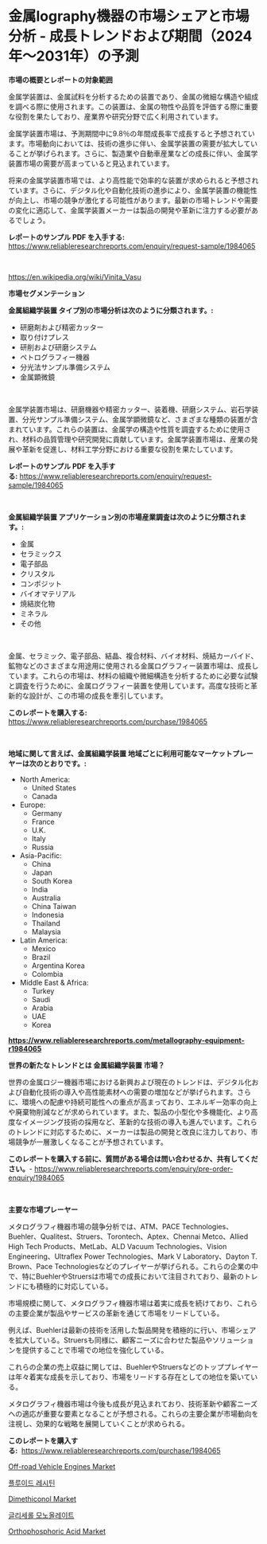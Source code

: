 <p><h1>金属lography機器の市場シェアと市場分析 - 成長トレンドおよび期間（2024年〜2031年）の予測</h1></p><p><strong>市場の概要とレポートの対象範囲</strong></p>
<p><p>金属学装置は、金属試料を分析するための装置であり、金属の微細な構造や組成を調べる際に使用されます。この装置は、金属の物性や品質を評価する際に重要な役割を果たしており、産業界や研究分野で広く利用されています。</p><p>金属学装置市場は、予測期間中に9.8％の年間成長率で成長すると予想されています。市場動向においては、技術の進歩に伴い、金属学装置の需要が拡大していることが挙げられます。さらに、製造業や自動車産業などの成長に伴い、金属学装置市場の需要が高まっていると見込まれています。</p><p>将来の金属学装置市場では、より高性能で効率的な装置が求められると予想されています。さらに、デジタル化や自動化技術の進歩により、金属学装置の機能性が向上し、市場の競争が激化する可能性があります。最新の市場トレンドや需要の変化に適応して、金属学装置メーカーは製品の開発や革新に注力する必要があるでしょう。</p></p>
<p><strong>レポートのサンプル PDF を入手する:</strong> <a href="https://www.reliableresearchreports.com/enquiry/request-sample/1984065">https://www.reliableresearchreports.com/enquiry/request-sample/1984065</a></p>
<p>&nbsp;</p>
<p><a href="https://en.wikipedia.org/wiki/Vinita_Vasu">https://en.wikipedia.org/wiki/Vinita_Vasu</a></p>
<p><strong>市場セグメンテーション</strong></p>
<p><strong>金属組織学装置 タイプ別の市場分析は次のように分類されます。:</strong></p>
<p><ul><li>研磨剤および精密カッター</li><li>取り付けプレス</li><li>研削および研磨システム</li><li>ペトログラフィー機器</li><li>分光法サンプル準備システム</li><li>金属顕微鏡</li></ul></p>
<p>&nbsp;</p>
<p><p>金属学装置市場は、研磨機器や精密カッター、装着機、研磨システム、岩石学装置、分光サンプル準備システム、金属学顕微鏡など、さまざまな種類の装置が含まれています。これらの装置は、金属学の構造や性質を調査するために使用され、材料の品質管理や研究開発に貢献しています。金属学装置市場は、産業の発展や革新を促進し、材料工学分野における重要な役割を果たしています。</p></p>
<p><strong>レポートのサンプル PDF を入手する:</strong>&nbsp;<a href="https://www.reliableresearchreports.com/enquiry/request-sample/1984065">https://www.reliableresearchreports.com/enquiry/request-sample/1984065</a></p>
<p>&nbsp;</p>
<p><strong> 金属組織学装置 アプリケーション別の市場産業調査は次のように分類されます。:</strong></p>
<p><ul><li>金属</li><li>セラミックス</li><li>電子部品</li><li>クリスタル</li><li>コンポジット</li><li>バイオマテリアル</li><li>焼結炭化物</li><li>ミネラル</li><li>その他</li></ul></p>
<p>&nbsp;</p>
<p><p>金属、セラミック、電子部品、結晶、複合材料、バイオ材料、焼結カーバイド、鉱物などのさまざまな用途用に使用される金属ログラフィー装置市場は、成長しています。これらの市場は、材料の組織や微細構造を分析するために必要な試験と調査を行うために、金属ログラフィー装置を使用しています。高度な技術と革新的な設計が、この市場の成長を牽引しています。 </p></p>
<p><strong>このレポートを購入する:</strong>&nbsp; <a href="https://www.reliableresearchreports.com/purchase/1984065">https://www.reliableresearchreports.com/purchase/1984065</a></p>
<p>&nbsp;</p>
<p><strong>地域に関して言えば、金属組織学装置 地域ごとに利用可能なマーケットプレーヤーは次のとおりです。:</strong></p>
<p><ul>
    <li>
        North America:
        <ul>
            <li>United States</li>
            <li>Canada</li>
        </ul>
    </li>
    <li>
        Europe:
        <ul>
            <li>Germany</li>
            <li>France</li>
            <li>U.K.</li>
            <li>Italy</li>
            <li>Russia</li>
        </ul>
    </li>
    <li>
        Asia-Pacific:
        <ul>
            <li>China</li>
            <li>Japan</li>
            <li>South Korea</li>
            <li>India</li>
            <li>Australia</li>
            <li>China Taiwan</li>
            <li>Indonesia</li>
            <li>Thailand</li>
            <li>Malaysia</li>
        </ul>
    </li>
    <li>
        Latin America:
        <ul>
            <li>Mexico</li>
            <li>Brazil</li>
            <li>Argentina Korea</li>
            <li>Colombia</li>
        </ul>
    </li>
    <li>
        Middle East & Africa:
        <ul>
            <li>Turkey</li>
            <li>Saudi</li>
            <li>Arabia</li>
            <li>UAE</li>
            <li>Korea</li>
        </ul>
    </li>
    </ul></p>
<p><strong><a href="https://www.reliableresearchreports.com/metallography-equipment-r1984065">https://www.reliableresearchreports.com/metallography-equipment-r1984065</a></strong>&nbsp;</p>
<p><strong>世界の新たなトレンドとは 金属組織学装置 市場？</strong></p>
<p><p>世界の金属ロジー機器市場における新興および現在のトレンドは、デジタル化および自動化技術の導入や高性能素材への需要の増加などが挙げられます。さらに、環境への配慮や持続可能性への重点が高まっており、エネルギー効率の向上や廃棄物削減などが求められています。また、製品の小型化や多機能化、より高度なイメージング技術の採用など、革新的な技術の導入も進んでいます。これらのトレンドに対応するために、メーカーは製品の開発と改良に注力しており、市場競争が一層激しくなることが予想されています。</p></p>
<p><strong>このレポートを購入する前に、質問がある場合は問い合わせるか、共有してください。</strong>- <a href="https://www.reliableresearchreports.com/enquiry/pre-order-enquiry/1984065">https://www.reliableresearchreports.com/enquiry/pre-order-enquiry/1984065</a></p>
<p>&nbsp;</p>
<p><strong>主要な市場プレーヤー</strong></p>
<p><p>メタログラフィ機器市場の競争分析では、ATM、PACE Technologies、Buehler、Qualitest、Struers、Torontech、Aptex、Chennai Metco、Allied High Tech Products、MetLab、ALD Vacuum Technologies、Vision Engineering、Ultraflex Power Technologies、Mark V Laboratory、Dayton T. Brown、Pace Technologiesなどのプレイヤーが挙げられる。これらの企業の中で、特にBuehlerやStruersは市場での成長において注目されており、最新のトレンドにも積極的に対応している。</p><p>市場規模に関して、メタログラフィ機器市場は着実に成長を続けており、これらの主要企業が製品やサービスの革新を通じて市場をリードしている。</p><p>例えば、Buehlerは最新の技術を活用した製品開発を積極的に行い、市場シェアを拡大している。Struersも同様に、顧客ニーズに合わせた製品やソリューションを提供することで市場での地位を強化している。</p><p>これらの企業の売上収益に関しては、BuehlerやStruersなどのトッププレイヤーは年々着実な成長を示しており、市場をリードする存在としての地位を築いている。</p><p>メタログラフィ機器市場は今後も成長が見込まれており、技術革新や顧客ニーズへの適応が重要な要素となることが予想される。これらの主要企業が市場動向を注視し、効果的な戦略を展開していくことが求められる。</p></p>
<p><strong>このレポートを購入する:</strong>&nbsp;&nbsp;<a href="https://www.reliableresearchreports.com/purchase/1984065">https://www.reliableresearchreports.com/purchase/1984065</a></p>
<p><p><a href="https://github.com/ValentineMike02/Market-Research-Report-List-1/blob/main/off-road-vehicle-engines-market.md">Off-road Vehicle Engines Market</a></p><p><a href="https://github.com/shampaakter36/Market-Research-Report-List-1/blob/main/495238017589.md">플루이드 레시틴</a></p><p><a href="https://medium.com/@luke.russell779/dimethiconol-market-share-and-new-trends-analysis-by-its-type-application-end-use-and-forecast-80cae2edad8e">Dimethiconol Market</a></p><p><a href="https://github.com/LuckeyCorbin/Market-Research-Report-List-1/blob/main/893245017590.md">글리세롤 모노올레이트</a></p><p><a href="https://medium.com/@elizbethsmithb208/future-trends-in-global-orthophosphoric-acid-market-market-insights-and-analysis-from-2024-to-2031-722ddc60d519">Orthophosphoric Acid Market</a></p></p>